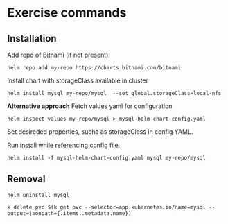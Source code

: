 # Exercise commands

## Installation
Add repo of Bitnami (if not present)
```
helm repo add my-repo https://charts.bitnami.com/bitnami
```

Install chart with storageClass available in cluster

```
helm install mysql my-repo/mysql  --set global.storageClass=local-nfs
```

**Alternative approach**
Fetch values yaml for configuration
```
helm inspect values my-repo/mysql > mysql-helm-chart-config.yaml
```

Set desireded properties, sucha as storageClass in config YAML.

Run install while referencing config file.
```
helm install -f mysql-helm-chart-config.yaml mysql my-repo/mysql
```

## Removal
```
helm uninstall mysql
```

```
k delete pvc $(k get pvc --selector=app.kubernetes.io/name=mysql --output=jsonpath={.items..metadata.name})
```